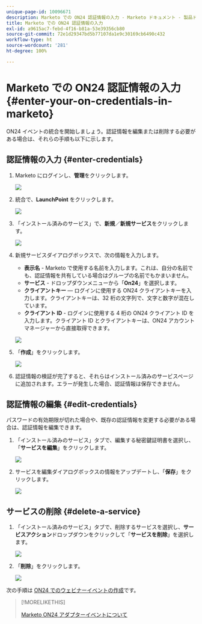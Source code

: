 ```yaml
---
unique-page-id: 10096671
description: Marketo での ON24 認証情報の入力 - Marketo ドキュメント - 製品ドキュメント
title: Marketo での ON24 認証情報の入力
exl-id: a9615ac7-febd-4f16-b81a-53e39356cb80
source-git-commit: 72e1d29347bd5b77107da1e9c30169cb6490c432
workflow-type: ht
source-wordcount: '281'
ht-degree: 100%

---
```


# Marketo での ON24 認証情報の入力 {#enter-your-on-credentials-in-marketo}

ON24 イベントの統合を開始しましょう。認証情報を編集または削除する必要がある場合は、それらの手順も以下に示します。

## 認証情報の入力 {#enter-credentials}

1. Marketo にログインし、**管理**&#x200B;をクリックします。

   ![](assets/admin.png)

1. 統合で、**LaunchPoint** をクリックします。

   ![](assets/image2015-12-22-13-3a15-3a38.png)

1. 「インストール済みのサービス」で、**新規**／**新規サービス**&#x200B;をクリックします。

   ![](assets/image2015-12-22-13-3a18-3a54.png)

1. 新規サービスダイアログボックスで、次の情報を入力します。

   * **表示名** - Marketo で使用する名前を入力します。これは、自分の名前でも、認証情報を共有している場合はグループの名前でもかまいません。
   * **サービス** - ドロップダウンメニューから「**On24**」を選択します。
   * **クライアントキー** — ログインに使用する ON24 クライアントキーを入力します。クライアントキーは、32 桁の文字列で、文字と数字が混在しています。
   * **クライアント ID** - ログインに使用する 4 桁の ON24 クライアント ID を入力します。クライアント ID とクライアントキーは、ON24 アカウントマネージャーから直接取得できます。

   ![](assets/image2015-12-22-13-3a38-3a52.png)

1. 「**作成**」をクリックします。

   ![](assets/image2015-12-22-13-3a28-3a55.png)

1. 認証情報の検証が完了すると、それらはインストール済みのサービスページに追加されます。エラーが発生した場合、認証情報は保存できません。

## 認証情報の編集 {#edit-credentials}

パスワードの有効期限が切れた場合や、既存の認証情報を変更する必要がある場合は、認証情報を編集できます。

1. 「インストール済みのサービス」タブで、編集する秘密鍵証明書を選択し、「**サービスを編集**」をクリックします。

   ![](assets/six.png)

1. サービスを編集ダイアログボックスの情報をアップデートし、「**保存**」をクリックします。

   ![](assets/seven.png)

## サービスの削除 {#delete-a-service}

1. 「インストール済みのサービス」タブで、削除するサービスを選択し、**サービスアクション**&#x200B;ドロップダウンをクリックして「**サービスを削除**」を選択します。

   ![](assets/eight.png)

1. 「**削除**」をクリックします。

   ![](assets/nine.png)

次の手順は [ON24 でのウェビナーイベントの作成](/help/marketo/product-docs/demand-generation/events/create-an-event/create-an-event-with-the-marketo-on24-adapter/create-your-webinar-event-in-on24.md)です。

>[!MORELIKETHIS]
>
>[Marketo ON24 アダプターイベントについて](/help/marketo/product-docs/demand-generation/events/create-an-event/create-an-event-with-the-marketo-on24-adapter/understanding-marketo-on24-adapter-events.md)

